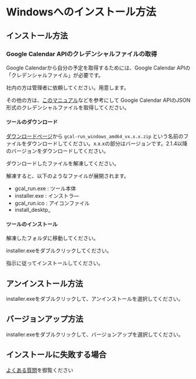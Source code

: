 # Windowsへのインストール方法

## インストール方法

### Google Calendar APIのクレデンシャルファイルの取得

Google Calendarから自分の予定を取得するためには、Google Calendar APIの「クレデンシャルファイル」が必要です。

社内の方は管理者に依頼してください。用意します。

その他の方は、[このマニュアル](https://github.com/fetaro/gcal-run/wiki/how_to_get_google_calendar_api_credential_file)などを参考にして Google Calendar APIのJSON形式のクレデンシャルファイルを取得してください。


#### ツールのダウンロード

[ダウンロードページ](https://github.com/fetaro/gcal-run/releases)から  `gcal-run_windows_amd64_vx.x.x.zip`  という名前のファイルをダウンロードしてください。x.x.xの部分はバージョンです。2.1.4以降のバージョンをダウンロードしてください。

ダウンロードしたファイルを解凍してください。

解凍すると、以下のようなファイルが展開されます。

* gcal_run.exe : ツール本体
* installer.exe : インストラ―
* gcal_run.ico : アイコンファイル
* install_desktp_

#### ツールのインストール

解凍したフォルダに移動してください。

installer.exeをダブルクリックしてください。

指示に従ってインストールしてください。




## アンインストール方法

installer.exeをダブルクリックして、アンインストールを選択してください。

## バージョンアップ方法

installer.exeをダブルクリックして、バージョンアップを選択してください。

## インストールに失敗する場合

[よくある質問](https://github.com/fetaro/gcal-run/wiki)を御覧ください




